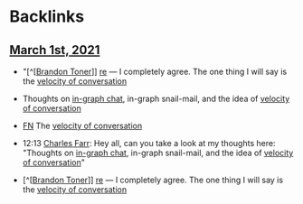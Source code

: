 
# Backlinks
## [March 1st, 2021](<March 1st, 2021.md>)
- "[^[[Brandon Toner](<^[[Brandon Toner.md>)]] [re](((u3WYIwaTM))) — I completely agree. The one thing I will say is the [velocity of conversation](<velocity of conversation.md>)

- Thoughts on [in-graph chat](<in-graph chat.md>), in-graph snail-mail, and the idea of [velocity of conversation](<velocity of conversation.md>)

- [FN](<FN.md>) The [velocity of conversation](<velocity of conversation.md>)

- 12:13 [Charles Farr](<Charles Farr.md>): Hey all, can you take a look at my thoughts here: "Thoughts on [in-graph chat](<in-graph chat.md>), in-graph snail-mail, and the idea of [velocity of conversation](<velocity of conversation.md>)"

- [^[[Brandon Toner](<^[[Brandon Toner.md>)]] [re](((u3WYIwaTM))) — I completely agree. The one thing I will say is the [velocity of conversation](<velocity of conversation.md>)

